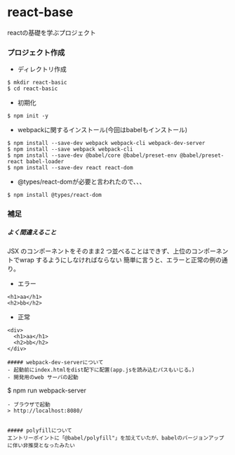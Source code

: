 # react-base
reactの基礎を学ぶプロジェクト

### プロジェクト作成
- ディレクトリ作成
```
$ mkdir react-basic
$ cd react-basic
```
- 初期化
```
$ npm init -y
```
- webpackに関するインストール(今回はbabelもインストール)
```
$ npm install --save-dev webpack webpack-cli webpack-dev-server
$ npm install --save webpack webpack-cli
$ npm install --save-dev @babel/core @babel/preset-env @babel/preset-react babel-loader
$ npm install --save-dev react react-dom
```
- @types/react-domが必要と言われたので、、、
```
$ npm install @types/react-dom
```



### 補足
##### よく間違えること
JSX のコンポーネントをそのまま2 つ並べることはできず、上位のコンポーネントでwrap するようにしなければならない
簡単に言うと、エラーと正常の例の通り。
- エラー
```
<h1>aa</h1>
<h2>bb</h2>
```
- 正常
```
<div>
  <h1>aa</h1>
  <h2>bb</h2>
</div>

##### webpack-dev-serverについて
- 起動前にindex.htmlをdist配下に配置(app.jsを読み込むパスもいじる。)
- 開発用のweb サーバの起動
```
$ npm run webpack-server
```
- ブラウザで起動
> http://localhost:8080/


##### polyfillについて
エントリーポイントに「@babel/polyfill"」を加えていたが、babelのバージョンアップに伴い非推奨となったみたい
